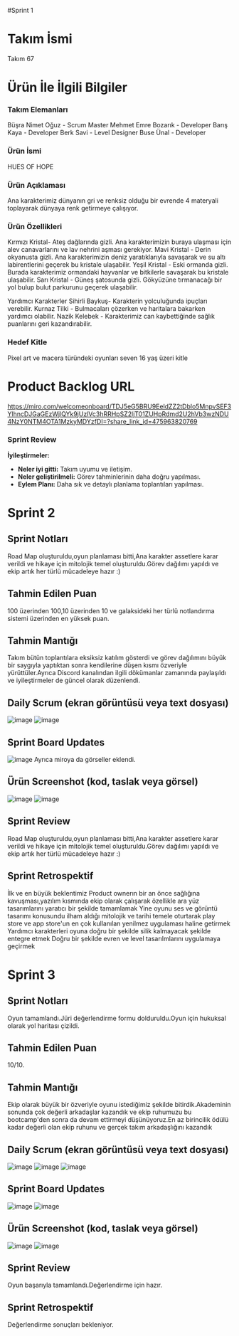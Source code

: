 #Sprint 1 

# Takım İsmi
Takım 67
# Ürün İle İlgili Bilgiler

### Takım Elemanları
Büşra Nimet Oğuz - Scrum Master
Mehmet Emre Bozarık - Developer
Barış Kaya - Developer
Berk Savi - Level Designer
Buse Ünal - Developer


### Ürün İsmi
HUES OF HOPE
### Ürün Açıklaması
Ana karakterimiz dünyanın gri ve renksiz olduğu bir evrende 4 materyali toplayarak dünyaya renk getirmeye çalışıyor.
### Ürün Özellikleri
Kırmızı Kristal- Ateş dağlarında gizli. Ana karakterimizin buraya ulaşması için alev canavarlarını ve lav nehrini aşması gerekiyor.
Mavi Kristal - Derin okyanusta gizli. Ana karakterimizin deniz yaratıklarıyla savaşarak ve su altı labirentlerini geçerek bu kristale ulaşabilir.
Yeşil Kristal - Eski ormanda gizli. Burada karakterimiz ormandaki hayvanlar ve bitkilerle savaşarak bu kristale ulaşabilir.
Sarı Kristal - Güneş şatosunda gizli. Gökyüzüne tırmanacağı bir yol bulup bulut parkurunu geçerek ulaşabilir.

Yardımcı Karakterler
Sihirli Baykuş- Karakterin yolculuğunda ipuçları verebilir.
Kurnaz Tilki - Bulmacaları çözerken ve haritalara bakarken yardımcı olabilir.
Nazik Kelebek - Karakterimiz can kaybettiğinde sağlık puanlarını geri kazandırabilir.

### Hedef Kitle 
Pixel art ve macera türündeki oyunları seven 16 yaş üzeri kitle
# Product Backlog URL
https://miro.com/welcomeonboard/TDJ5eG5BRU9EeldZZ2tDblo5MnpvSEF3YlhncDJGaGEzWjlQYk9jUzlVc3hRRHpSZ2ljT01ZUHpRdmd2U2hVb3wzNDU4NzY0NTM4OTA1MzkyMDYzfDI=?share_link_id=475963820769

### Sprint Review
**İyileştirmeler:**
- **Neler iyi gitti:** Takım uyumu ve iletişim.
- **Neler geliştirilmeli:** Görev tahminlerinin daha doğru yapılması.
- **Eylem Planı:** Daha sık ve detaylı planlama toplantıları yapılması.


# Sprint 2
## Sprint Notları
Road Map oluşturuldu,oyun planlaması bitti,Ana karakter assetlere karar verildi ve hikaye için mitolojik temel oluşturuldu.Görev dağılımı yapıldı ve ekip artık her türlü mücadeleye hazır :)

## Tahmin Edilen Puan
100 üzerinden 100,10 üzerinden 10 ve galaksideki her türlü notlandırma sistemi üzerinden en yüksek puan.

## Tahmin Mantığı
Takım bütün toplantılara eksiksiz katılım gösterdi ve görev dağılımını büyük bir saygıyla yaptıktan sonra kendilerine düşen kısmı özveriyle yürüttüler.Ayrıca Discord kanalından ilgili dökümanlar zamanında paylaşıldı ve iyileştirmeler de güncel olarak düzenlendi.

## Daily Scrum (ekran görüntüsü veya text dosyası)
![image](https://github.com/user-attachments/assets/b41083f2-1bc9-46f2-9f6f-007003db92dd)
![image](https://github.com/user-attachments/assets/41389cfc-64aa-4797-9244-e14e43893ee6)

## Sprint Board Updates 
![image](https://github.com/user-attachments/assets/79b9a691-40f3-4f79-b410-b2084704358d)
Ayrıca miroya da görseller eklendi.

## Ürün Screenshot (kod, taslak veya görsel)
![image](https://github.com/user-attachments/assets/49f6ba67-c653-43f2-803f-2a997a565e0b)
![image](https://github.com/user-attachments/assets/973316d6-48c6-4f90-99ca-1eacce8fdccd)


## Sprint Review
Road Map oluşturuldu,oyun planlaması bitti,Ana karakter assetlere karar verildi ve hikaye için mitolojik temel oluşturuldu.Görev dağılımı yapıldı ve ekip artık her türlü mücadeleye hazır :)


## Sprint Retrospektif
İlk ve en büyük beklentimiz Product ownerın bir an önce sağlığına kavuşması,yazılım kısmında ekip olarak çalışarak özellikle ara yüz tasarımlarını yaratıcı bir şekilde tamamlamak
Yine oyunu ses ve görüntü tasarımı konusundu ilham aldığı mitolojik ve tarihi temele oturtarak play store ve app store'un en çok kullanılan yenilmez uygulaması haline getirmek
Yardımcı karakterleri oyuna doğru bir şekilde silik kalmayacak şekilde entegre etmek
Doğru bir şekilde evren ve level tasarılmlarını uygulamaya geçirmek
# Sprint 3
## Sprint Notları
Oyun tamamlandı.Jüri değerlendirme formu dolduruldu.Oyun için hukuksal olarak yol haritası çizildi.

## Tahmin Edilen Puan
10/10.

## Tahmin Mantığı
Ekip olarak büyük bir özveriyle oyunu istediğimiz şekilde bitirdik.Akademinin sonunda çok değerli arkadaşlar kazandık ve ekip ruhumuzu bu bootcamp'den sonra da devam ettirmeyi düşünüyoruz.En az birincilik ödülü kadar değerli olan ekip ruhunu ve gerçek takım arkadaşlığını kazandık

## Daily Scrum (ekran görüntüsü veya text dosyası)
![image](1722631038842-1.jpg)
![image](1722631038855-1.jpg)
![image](1722631038874.jpg)


## Sprint Board Updates 
![image](1722631038847-2.jpg)
![image](1722631038861.jpg)


## Ürün Screenshot (kod, taslak veya görsel)
![image](1722631214830-1.jpg)
![image](1722631038837.jpg)


## Sprint Review
Oyun başarıyla tamamlandı.Değerlendirme için hazır.


## Sprint Retrospektif
Değerlendirme sonuçları bekleniyor.

